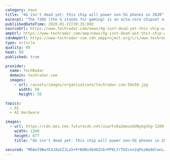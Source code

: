 ```yaml
---
category: news
title: "4G isn't dead yet: this chip will power non-5G phones in 2020"
excerpt: "The 720G (the G stands for gaming) is an octa-core chipset aimed at higher-end smartphones. Features include on-device AI (a privacy-focused priority for handsets from Samsung and others) and display resolution up to 2,520 x 1,080, along with 800Mbps top down speeds - still a respectable number, especially compared to the lower-band 5G networks."
publishedDateTime: 2020-01-21T20:35:00Z
sourceUrl: https://www.techradar.com/news/4g-isnt-dead-yet-this-chip-will-power-non-5g-phones-in-2020
ampUrl: https://www.techradar.com/amp/news/4g-isnt-dead-yet-this-chip-will-power-non-5g-phones-in-2020
cdnAmpUrl: https://www-techradar-com.cdn.ampproject.org/c/s/www.techradar.com/amp/news/4g-isnt-dead-yet-this-chip-will-power-non-5g-phones-in-2020
type: article
quality: 89
heat: 89
published: true

provider:
  name: TechRadar
  domain: techradar.com
  images:
    - url: /assets/images/organizations/techradar.com-50x50.jpg
      width: 50
      height: 50

topics:
  - AI
  - AI Hardware

images:
  - url: https://cdn.mos.cms.futurecdn.net/uiwrFz8a2mmzeGUNyGgShg-1200-80.jpg
    width: 1200
    height: 677
    title: "4G isn't dead yet: this chip will power non-5G phones in 2020"

secured: "M0AeI9BwYE4JAeVZJLe5+PrNdNxV646Znb+PP8LYrTUIcnn2qPezWa8drwnLJoXVi9IOrqHTaNw4Mp5Izbz8qTm+wlkob+C4br4jW9V4fJ1OIIZEjCyjQpL631FkQDBYbb7m/S+AfKfylFXXME57UqxSgAzUse5W88y8eDaNZrz01Cf+S/cGNIEsW3JOJHbjbz3JKZyKoLL+aXFvXy+dLAeVcTOS9CpTGQlpcM15N1eTJUWJ7NIH7tPFjTK8+kZG05nK35sHR2K7OpEE/6G3Wj0ZXUTYzsHnS5I5yOBuhy4=;lDx2+JPWgqGoMb/SnNT/cA=="
---
```



